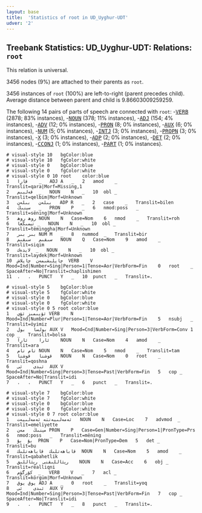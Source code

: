 ```yaml
---
layout: base
title:  'Statistics of root in UD_Uyghur-UDT'
udver: '2'
---
```


## Treebank Statistics: UD_Uyghur-UDT: Relations: `root`

This relation is universal.

3456 nodes (9%) are attached to their parents as `root`.

3456 instances of `root` (100%) are left-to-right (parent precedes child).
Average distance between parent and child is 9.86603009259259.

The following 14 pairs of parts of speech are connected with `root`: -<tt><a href="ug_udt-pos-VERB.html">VERB</a></tt> (2878; 83% instances), -<tt><a href="ug_udt-pos-NOUN.html">NOUN</a></tt> (378; 11% instances), -<tt><a href="ug_udt-pos-ADJ.html">ADJ</a></tt> (154; 4% instances), -<tt><a href="ug_udt-pos-ADV.html">ADV</a></tt> (12; 0% instances), -<tt><a href="ug_udt-pos-PRON.html">PRON</a></tt> (8; 0% instances), -<tt><a href="ug_udt-pos-AUX.html">AUX</a></tt> (6; 0% instances), -<tt><a href="ug_udt-pos-NUM.html">NUM</a></tt> (5; 0% instances), -<tt><a href="ug_udt-pos-INTJ.html">INTJ</a></tt> (3; 0% instances), -<tt><a href="ug_udt-pos-PROPN.html">PROPN</a></tt> (3; 0% instances), -<tt><a href="ug_udt-pos-X.html">X</a></tt> (3; 0% instances), -<tt><a href="ug_udt-pos-ADP.html">ADP</a></tt> (2; 0% instances), -<tt><a href="ug_udt-pos-DET.html">DET</a></tt> (2; 0% instances), -<tt><a href="ug_udt-pos-CCONJ.html">CCONJ</a></tt> (1; 0% instances), -<tt><a href="ug_udt-pos-PART.html">PART</a></tt> (1; 0% instances).


~~~ conllu
# visual-style 10	bgColor:blue
# visual-style 10	fgColor:white
# visual-style 0	bgColor:blue
# visual-style 0	fgColor:white
# visual-style 0 10 root	color:blue
1	قارا	_	ADJ	A	_	2	amod	_	Translit=qara|Morf=Missing,1
2	قەلبىم	_	NOUN	N	_	10	obl	_	Translit=qelbim|Morf=Unknown
3	بىلەن	بىلەن	ADP	R	_	2	case	_	Translit=bilen
4	سېنىڭ	_	PRON	P	_	6	nmod:poss	_	Translit=sëning|Morf=Unknown
5	روھ	روھ	NOUN	N	Case=Nom	6	nmod	_	Translit=roh
6	تېمىڭغا	_	NOUN	N	_	10	obl	_	Translit=tëminggha|Morf=Unknown
7	بىر	بىر	NUM	M	_	8	nummod	_	Translit=bir
8	سىقىم	سىقىم	NOUN	Q	Case=Nom	9	amod	_	Translit=siqim
9	لايدەك	_	NOUN	N	_	10	obl	_	Translit=laydek|Morf=Unknown
10	چاپلىشىمەن	چاپلاش	VERB	V	Mood=Ind|Number=Sing|Person=1|Tense=Aor|VerbForm=Fin	0	root	_	SpaceAfter=No|Translit=chaplishimen
11	.	.	PUNCT	Y	_	10	punct	_	Translit=.

~~~


~~~ conllu
# visual-style 5	bgColor:blue
# visual-style 5	fgColor:white
# visual-style 0	bgColor:blue
# visual-style 0	fgColor:white
# visual-style 0 5 root	color:blue
1	ئۆيىمىز	ئۆي	VERB	N	Mood=Ind|Number=Plur|Person=1|Tense=Aor|VerbForm=Fin	5	nsubj	_	Translit=öyimiz
2	بولسا	بول	AUX	V	Mood=Cnd|Number=Sing|Person=3|VerbForm=Conv	1	cop	_	Translit=bolsa
3	ئارا	ئارا	NOUN	N	Case=Nom	4	amod	_	Translit=ara
4	تام	تام	NOUN	N	Case=Nom	5	nmod	_	Translit=tam
5	قوشنا	قوشنا	NOUN	N	Case=Nom	0	root	_	Translit=qoshna
6	ئىدى	ئى	AUX	V	Mood=Ind|Number=Sing|Person=3|Tense=Past|VerbForm=Fin	5	cop	_	SpaceAfter=No|Translit=idi
7	.	.	PUNCT	Y	_	6	punct	_	Translit=.

~~~


~~~ conllu
# visual-style 7	bgColor:blue
# visual-style 7	fgColor:white
# visual-style 0	bgColor:blue
# visual-style 0	fgColor:white
# visual-style 0 7 root	color:blue
1	ئەمەلىيەتتە	ئەمەلىيەت	NOUN	N	Case=Loc	7	advmod	_	Translit=emeliyette
2	مېنىڭ	مەن	PRON	P	Case=Gen|Number=Sing|Person=1|PronType=Prs	6	nmod:poss	_	Translit=mëning
3	بۇ	بۇ	PRON	P	Case=Nom|PronType=Dem	5	det	_	Translit=bu
4	قاباھەتلىك	قاباھەتلىك	NOUN	N	Case=Nom	5	amod	_	Translit=qabahetlik
5	رېئاللىقنى	رېئاللىق	NOUN	N	Case=Acc	6	obj	_	Translit=rëalliqni
6	كۆرگۈم	_	VERB	V	_	7	acl	_	Translit=körgüm|Morf=Unknown
7	يوق	يوق	ADJ	A	_	0	root	_	Translit=yoq
8	ئىدى	ئى	AUX	V	Mood=Ind|Number=Sing|Person=3|Tense=Past|VerbForm=Fin	7	cop	_	SpaceAfter=No|Translit=idi
9	.	.	PUNCT	Y	_	8	punct	_	Translit=.

~~~


